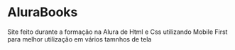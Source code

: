 # AluraBooks
Site feito durante a formação na Alura de Html e Css utilizando Mobile First para melhor utilização em vários tamnhos de tela
